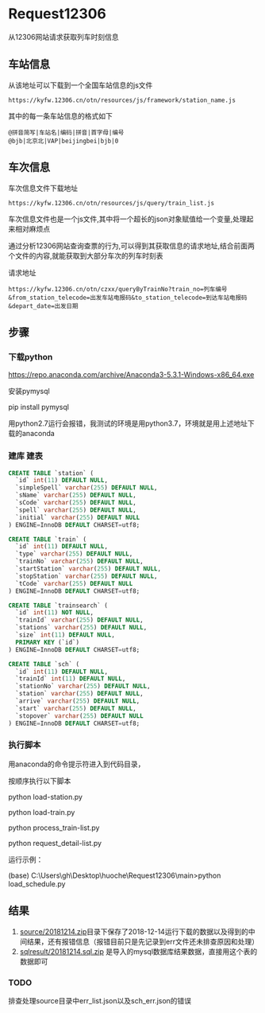 # Request12306
从12306网站请求获取列车时刻信息

## 车站信息
从该地址可以下载到一个全国车站信息的js文件

    https://kyfw.12306.cn/otn/resources/js/framework/station_name.js

其中的每一条车站信息的格式如下

    @拼音简写|车站名|编码|拼音|首字母|编号
    @bjb|北京北|VAP|beijingbei|bjb|0

## 车次信息
车次信息文件下载地址

    https://kyfw.12306.cn/otn/resources/js/query/train_list.js

车次信息文件也是一个js文件,其中将一个超长的json对象赋值给一个变量,处理起来相对麻烦点

通过分析12306网站查询查票的行为,可以得到其获取信息的请求地址,结合前面两个文件的内容,就能获取到大部分车次的列车时刻表

请求地址

    https://kyfw.12306.cn/otn/czxx/queryByTrainNo?train_no=列车编号&from_station_telecode=出发车站电报码&to_station_telecode=到达车站电报码&depart_date=出发日期



## 步骤

### 下载python

https://repo.anaconda.com/archive/Anaconda3-5.3.1-Windows-x86_64.exe

安装pymysql

pip install pymysql

用python2.7运行会报错，我测试的环境是用python3.7，环境就是用上述地址下载的anaconda



### 建库 建表

```sql
CREATE TABLE `station` (
  `id` int(11) DEFAULT NULL,
  `simpleSpell` varchar(255) DEFAULT NULL,
  `sName` varchar(255) DEFAULT NULL,
  `sCode` varchar(255) DEFAULT NULL,
  `spell` varchar(255) DEFAULT NULL,
  `initial` varchar(255) DEFAULT NULL
) ENGINE=InnoDB DEFAULT CHARSET=utf8;

CREATE TABLE `train` (
  `id` int(11) DEFAULT NULL,
  `type` varchar(255) DEFAULT NULL,
  `trainNo` varchar(255) DEFAULT NULL,
  `startStation` varchar(255) DEFAULT NULL,
  `stopStation` varchar(255) DEFAULT NULL,
  `tCode` varchar(255) DEFAULT NULL
) ENGINE=InnoDB DEFAULT CHARSET=utf8;

CREATE TABLE `trainsearch` (
  `id` int(11) NOT NULL,
  `trainId` varchar(255) DEFAULT NULL,
  `stations` varchar(255) DEFAULT NULL,
  `size` int(11) DEFAULT NULL,
  PRIMARY KEY (`id`)
) ENGINE=InnoDB DEFAULT CHARSET=utf8;

CREATE TABLE `sch` (
  `id` int(11) DEFAULT NULL,
  `trainId` int(11) DEFAULT NULL,
  `stationNo` varchar(255) DEFAULT NULL,
  `station` varchar(255) DEFAULT NULL,
  `arrive` varchar(255) DEFAULT NULL,
  `start` varchar(255) DEFAULT NULL,
  `stopover` varchar(255) DEFAULT NULL
) ENGINE=InnoDB DEFAULT CHARSET=utf8;

```

### 执行脚本

用anaconda的命令提示符进入到代码目录，

按顺序执行以下脚本



python load-station.py

python load-train.py

python process_train-list.py

python request_detail-list.py



运行示例：

(base) C:\Users\gh\Desktop\huoche\Request12306\main>python load_schedule.py



## 结果

1. [source/20181214.zip](source\/20181214.zip)目录下保存了2018-12-14运行下载的数据以及得到的中间结果，还有报错信息（报错目前只是先记录到err文件还未排查原因和处理）
2. [sqlresult/20181214.sql.zip](sqlresult\/20181214.sql.zip) 是导入的mysql数据库结果数据，直接用这个表的数据即可

### TODO

排查处理source目录中err_list.json以及sch_err.json的错误






